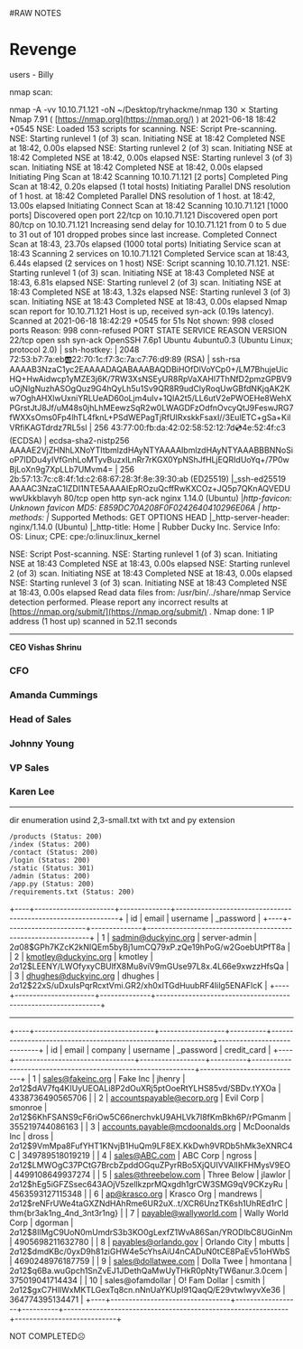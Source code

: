 #RAW NOTES

# Revenge

users - Billy

nmap scan:

nmap -A -vv 10.10.71.121 -oN ~/Desktop/tryhackme/nmap                                                                                                         130 ⨯
Starting Nmap 7.91 ( [https://nmap.org](https://nmap.org/) ) at 2021-06-18 18:42 +0545
NSE: Loaded 153 scripts for scanning.
NSE: Script Pre-scanning.
NSE: Starting runlevel 1 (of 3) scan.
Initiating NSE at 18:42
Completed NSE at 18:42, 0.00s elapsed
NSE: Starting runlevel 2 (of 3) scan.
Initiating NSE at 18:42
Completed NSE at 18:42, 0.00s elapsed
NSE: Starting runlevel 3 (of 3) scan.
Initiating NSE at 18:42
Completed NSE at 18:42, 0.00s elapsed
Initiating Ping Scan at 18:42
Scanning 10.10.71.121 [2 ports]
Completed Ping Scan at 18:42, 0.20s elapsed (1 total hosts)
Initiating Parallel DNS resolution of 1 host. at 18:42
Completed Parallel DNS resolution of 1 host. at 18:42, 13.00s elapsed
Initiating Connect Scan at 18:42
Scanning 10.10.71.121 [1000 ports]
Discovered open port 22/tcp on 10.10.71.121
Discovered open port 80/tcp on 10.10.71.121
Increasing send delay for 10.10.71.121 from 0 to 5 due to 31 out of 101 dropped probes since last increase.
Completed Connect Scan at 18:43, 23.70s elapsed (1000 total ports)
Initiating Service scan at 18:43
Scanning 2 services on 10.10.71.121
Completed Service scan at 18:43, 6.44s elapsed (2 services on 1 host)
NSE: Script scanning 10.10.71.121.
NSE: Starting runlevel 1 (of 3) scan.
Initiating NSE at 18:43
Completed NSE at 18:43, 6.81s elapsed
NSE: Starting runlevel 2 (of 3) scan.
Initiating NSE at 18:43
Completed NSE at 18:43, 1.32s elapsed
NSE: Starting runlevel 3 (of 3) scan.
Initiating NSE at 18:43
Completed NSE at 18:43, 0.00s elapsed
Nmap scan report for 10.10.71.121
Host is up, received syn-ack (0.19s latency).
Scanned at 2021-06-18 18:42:29 +0545 for 51s
Not shown: 998 closed ports
Reason: 998 conn-refused
PORT   STATE SERVICE REASON  VERSION
22/tcp open  ssh     syn-ack OpenSSH 7.6p1 Ubuntu 4ubuntu0.3 (Ubuntu Linux; protocol 2.0)
| ssh-hostkey:
|   2048 72:53:b7:7a:eb:ab:22:70:1c:f7:3c:7a:c7:76:d9:89 (RSA)
| ssh-rsa AAAAB3NzaC1yc2EAAAADAQABAAABAQDBiHOfDlVoYCp0+/LM7BhujeUicHQ+HwAidwcp1yMZE3j6K/7RW3XsNSEyUR8RpVaXAHl7ThNfD2pmzGPBV9uOjNlgNuzhASOgQuz9G4hQyLh5u1Sv9QR8R9udClyRoqUwGBfdNKjqAK2Kw7OghAHXlwUxniYRLUeAD60oLjm4uIv+1QlA2t5/LL6utV2ePWOEHe8WehXPGrstJtJ8Jf/uM48s0jhLhMEewzSqR2w0LWAGDFzOdfnOvcyQtJ9FeswJRG7fWXXsOms0Fp4lhTL4fknL+PSdWEPagTjRfUIRxskkFsaxI//3EulETC+gSa+KilVRfiKAGTdrdz7RL5sl
|   256 43:77:00:fb:da:42:02:58:52:12:7d:cd:4e:52:4f:c3 (ECDSA)
| ecdsa-sha2-nistp256 AAAAE2VjZHNhLXNoYTItbmlzdHAyNTYAAAAIbmlzdHAyNTYAAABBBNNoSioP7IDDu4yIVfGnhLoMTyvBuzxILnRr7rKGX0YpNShJfHLjEQRIdUoYq+/7P0wBjLoXn9g7XpLLb7UMvm4=
|   256 2b:57:13:7c:c8:4f:1d:c2:68:67:28:3f:8e:39:30:ab (ED25519)
|_ssh-ed25519 AAAAC3NzaC1lZDI1NTE5AAAAIEpROzuQcffRwKXCOz+JQ5p7QKnAQVEDUwwUkkblavyh
80/tcp open  http    syn-ack nginx 1.14.0 (Ubuntu)
|*http-favicon: Unknown favicon MD5: E859DC70A208F0F0242640410296E06A
| http-methods:
|*  Supported Methods: GET OPTIONS HEAD
|_http-server-header: nginx/1.14.0 (Ubuntu)
|_http-title: Home | Rubber Ducky Inc.
Service Info: OS: Linux; CPE: cpe:/o:linux:linux_kernel

NSE: Script Post-scanning.
NSE: Starting runlevel 1 (of 3) scan.
Initiating NSE at 18:43
Completed NSE at 18:43, 0.00s elapsed
NSE: Starting runlevel 2 (of 3) scan.
Initiating NSE at 18:43
Completed NSE at 18:43, 0.00s elapsed
NSE: Starting runlevel 3 (of 3) scan.
Initiating NSE at 18:43
Completed NSE at 18:43, 0.00s elapsed
Read data files from: /usr/bin/../share/nmap
Service detection performed. Please report any incorrect results at [https://nmap.org/submit/](https://nmap.org/submit/) .
Nmap done: 1 IP address (1 host up) scanned in 52.11 seconds

---

**CEO
Vishas Shrinu**

### CFO

### Amanda Cummings

### Head of Sales

### Johnny Young

### VP Sales

### Karen Lee

---

dir enumeration usind 2,3-small.txt with txt and py extension

```
/products (Status: 200)
/index (Status: 200)
/contact (Status: 200)
/login (Status: 200)
/static (Status: 301)
/admin (Status: 200)
/app.py (Status: 200)
/requirements.txt (Status: 200)
```

+----+----------------------+--------------+--------------------------------------------------------------+
| id | email                | username     | _password                                                    |
+----+----------------------+--------------+--------------------------------------------------------------+
| 1  | [sadmin@duckyinc.org](mailto:sadmin@duckyinc.org)  | server-admin | $2a$08$GPh7KZcK2kNIQEm5byBj1umCQ79xP.zQe19hPoG/w2GoebUtPfT8a |
| 2  | [kmotley@duckyinc.org](mailto:kmotley@duckyinc.org) | kmotley      | $2a$12$LEENY/LWOfyxyCBUlfX8Mu8viV9mGUse97L8x.4L66e9xwzzHfsQa |
| 3  | [dhughes@duckyinc.org](mailto:dhughes@duckyinc.org) | dhughes      | $2a$12$22xS/uDxuIsPqrRcxtVmi.GR2/xh0xITGdHuubRF4Iilg5ENAFlcK |
+----+----------------------+--------------+--------------------------------------------------------------+

---

+----+---------------------------------+------------------+----------+--------------------------------------------------------------+----------------------------+
| id | email                           | company          | username | _password                                                    | credit_card                |
+----+---------------------------------+------------------+----------+--------------------------------------------------------------+----------------------------+
| 1  | [sales@fakeinc.org](mailto:sales@fakeinc.org)               | Fake Inc         | jhenry   | $2a$12$dAV7fq4KIUyUEOALi8P2dOuXRj5ptOoeRtYLHS85vd/SBDv.tYXOa | 4338736490565706           |
| 2  | [accountspayable@ecorp.org](mailto:accountspayable@ecorp.org)       | Evil Corp        | smonroe  | $2a$12$6KhFSANS9cF6riOw5C66nerchvkU9AHLVk7I8fKmBkh6P/rPGmanm | 355219744086163            |
| 3  | [accounts.payable@mcdoonalds.org](mailto:accounts.payable@mcdoonalds.org) | McDoonalds Inc   | dross    | $2a$12$9VmMpa8FufYHT1KNvjB1HuQm9LF8EX.KkDwh9VRDb5hMk3eXNRC4C | 349789518019219            |
| 4  | [sales@ABC.com](mailto:sales@ABC.com)                   | ABC Corp         | ngross   | $2a$12$LMWOgC37PCtG7BrcbZpddOGquZPyrRBo5XjQUIVVAlIKFHMysV9EO | 4499108649937274           |
| 5  | [sales@threebelow.com](mailto:sales@threebelow.com)            | Three Below      | jlawlor  | $2a$12$hEg5iGFZSsec643AOjV5zellkzprMQxgdh1grCW3SMG9qV9CKzyRu | 4563593127115348           |
| 6  | [ap@krasco.org](mailto:ap@krasco.org)                   | Krasco Org       | mandrews | $2a$12$reNFrUWe4taGXZNdHAhRme6UR2uX..t/XCR6UnzTK6sh1UhREd1rC | thm{br3ak1ng_4nd_3nt3r1ng} |
| 7  | [payable@wallyworld.com](mailto:payable@wallyworld.com)          | Wally World Corp | dgorman  | $2a$12$8IlMgC9UoN0mUmdrS3b3KO0gLexfZ1WvA86San/YRODIbC8UGinNm | 4905698211632780           |
| 8  | [payables@orlando.gov](mailto:payables@orlando.gov)            | Orlando City     | mbutts   | $2a$12$dmdKBc/0yxD9h81ziGHW4e5cYhsAiU4nCADuN0tCE8PaEv51oHWbS | 4690248976187759           |
| 9  | [sales@dollatwee.com](mailto:sales@dollatwee.com)             | Dolla Twee       | hmontana | $2a$12$q6Ba.wuGpch1SnZvEJ1JDethQaMwUyTHkR0pNtyTW6anur.3.0cem | 375019041714434            |
| 10 | sales@ofamdollar                | O!  Fam Dollar   | csmith   | $2a$12$gxC7HlIWxMKTLGexTq8cn.nNnUaYKUpI91QaqQ/E29vtwlwyvXe36 | 364774395134471            |
+----+---------------------------------+------------------+----------+--------------------------------------------------------------+----------------------------+

NOT COMPLETED☹️

